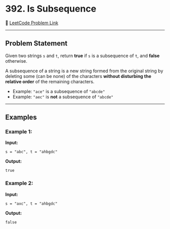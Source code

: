 # 392. Is Subsequence

🔗 [LeetCode Problem Link](https://leetcode.com/problems/is-subsequence/)

---

## Problem Statement

Given two strings `s` and `t`, return **true** if `s` is a subsequence of `t`, and **false** otherwise.

A subsequence of a string is a new string formed from the original string by deleting some (can be none) of the characters **without disturbing the relative order** of the remaining characters.

- Example: `"ace"` is a subsequence of `"abcde"`
- Example: `"aec"` is **not** a subsequence of `"abcde"`

---

## Examples

### Example 1:
**Input:**
```text
s = "abc", t = "ahbgdc"
```
**Output:**
```text
true
```

### Example 2:
**Input:**
```text
s = "axc", t = "ahbgdc"
```
**Output:**
```text
false
```